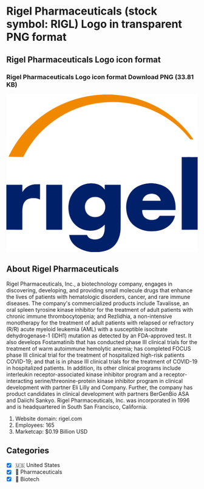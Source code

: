 # Rigel Pharmaceuticals (stock symbol: RIGL) Logo in transparent PNG format

## Rigel Pharmaceuticals Logo icon format

### Rigel Pharmaceuticals Logo icon format Download PNG (33.81 KB)

![Rigel Pharmaceuticals Logo icon format Download PNG (33.81 KB)](/img/orig/RIGL-b10090b6.png)

## About Rigel Pharmaceuticals

Rigel Pharmaceuticals, Inc., a biotechnology company, engages in discovering, developing, and providing small molecule drugs that enhance the lives of patients with hematologic disorders, cancer, and rare immune diseases. The company's commercialized products include Tavalisse, an oral spleen tyrosine kinase inhibitor for the treatment of adult patients with chronic immune thrombocytopenia; and Rezlidhia, a non-intensive monotherapy for the treatment of adult patients with relapsed or refractory (R/R) acute myeloid leukemia (AML) with a susceptible isocitrate dehydrogenase-1 (IDH1) mutation as detected by an FDA-approved test. It also develops Fostamatinib that has conducted phase III clinical trials for the treatment of warm autoimmune hemolytic anemia; has completed FOCUS phase III clinical trial for the treatment of hospitalized high-risk patients COVID-19; and that is in phase III clinical trials for the treatment of COVID-19 in hospitalized patients. In addition, its other clinical programs include interleukin receptor-associated kinase inhibitor program and a receptor-interacting serine/threonine-protein kinase inhibitor program in clinical development with partner Eli Lilly and Company. Further, the company has product candidates in clinical development with partners BerGenBio ASA and Daiichi Sankyo. Rigel Pharmaceuticals, Inc. was incorporated in 1996 and is headquartered in South San Francisco, California.

1. Website domain: rigel.com
2. Employees: 165
3. Marketcap: $0.19 Billion USD


## Categories
- [x] 🇺🇸 United States
- [x] 💊 Pharmaceuticals
- [x] 🧬 Biotech
